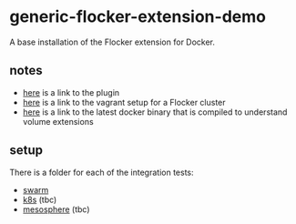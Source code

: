 # generic-flocker-extension-demo

A base installation of the Flocker extension for Docker.

## notes

 * [here](https://github.com/ClusterHQ/powerstrip-flocker/blob/testing_combined_volume_plugin/powerstripflocker/test/test_acceptance.py#L242) is a link to the plugin
 * [here](https://github.com/ClusterHQ/powerstrip-flocker/blob/testing_combined_volume_plugin/extra-vagrant-acceptance-targets/ubuntu-14.04/Vagrantfile) is a link to the vagrant setup for a Flocker cluster
 * [here](http://storage.googleapis.com/experiments-clusterhq/docker-volume-extensions/docker) is a link to the latest docker binary that is compiled to understand volume extensions

## setup

There is a folder for each of the integration tests:

 * [swarm](swarm)
 * [k8s](k8s) (tbc)
 * [mesosphere](mesosphere) (tbc)